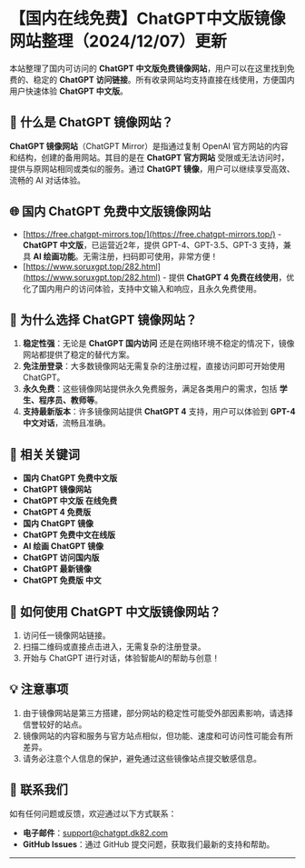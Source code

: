 # 【国内在线免费】ChatGPT中文版镜像网站整理（2024/12/07）更新

本站整理了国内可访问的 **ChatGPT 中文版免费镜像网站**，用户可以在这里找到免费的、稳定的 **ChatGPT 访问链接**。所有收录网站均支持直接在线使用，方便国内用户快速体验 **ChatGPT 中文版**。

## 🧐 什么是 ChatGPT 镜像网站？

**ChatGPT 镜像网站**（ChatGPT Mirror）是指通过复制 OpenAI 官方网站的内容和结构，创建的备用网站。其目的是在 **ChatGPT 官方网站** 受限或无法访问时，提供与原网站相同或类似的服务。通过 **ChatGPT 镜像**，用户可以继续享受高效、流畅的 AI 对话体验。

## 🌐 国内 ChatGPT 免费中文版镜像网站

- [https://free.chatgpt-mirrors.top/](https://free.chatgpt-mirrors.top/) - **ChatGPT 中文版**，已运营近2年，提供 GPT-4、GPT-3.5、GPT-3 支持，兼具 **AI 绘画功能**。无需注册，扫码即可使用，非常方便！
- [https://www.soruxgpt.top/282.html](https://www.soruxgpt.top/282.html) - 提供 **ChatGPT 4 免费在线使用**，优化了国内用户的访问体验，支持中文输入和响应，且永久免费使用。

## 🚀 为什么选择 ChatGPT 镜像网站？

1. **稳定性强**：无论是 **ChatGPT 国内访问** 还是在网络环境不稳定的情况下，镜像网站都提供了稳定的替代方案。
2. **免注册登录**：大多数镜像网站无需复杂的注册过程，直接访问即可开始使用 ChatGPT。
3. **永久免费**：这些镜像网站提供永久免费服务，满足各类用户的需求，包括 **学生、程序员、教师等**。
4. **支持最新版本**：许多镜像网站提供 **ChatGPT 4** 支持，用户可以体验到 **GPT-4 中文对话**，流畅且准确。

## 🔑 相关关键词

- **国内 ChatGPT 免费中文版**
- **ChatGPT 镜像网站**
- **ChatGPT 中文版 在线免费**
- **ChatGPT 4 免费版**
- **国内 ChatGPT 镜像**
- **ChatGPT 免费中文在线版**
- **AI 绘画 ChatGPT 镜像**
- **ChatGPT 访问国内版**
- **ChatGPT 最新镜像**
- **ChatGPT 免费版 中文**

## 💬 如何使用 ChatGPT 中文版镜像网站？

1. 访问任一镜像网站链接。
2. 扫描二维码或直接点击进入，无需复杂的注册登录。
3. 开始与 ChatGPT 进行对话，体验智能AI的帮助与创意！

## 💡 注意事项

1. 由于镜像网站是第三方搭建，部分网站的稳定性可能受外部因素影响，请选择信誉较好的站点。
2. 镜像网站的内容和服务与官方站点相似，但功能、速度和可访问性可能会有所差异。
3. 请务必注意个人信息的保护，避免通过这些镜像站点提交敏感信息。

## 📨 联系我们

如有任何问题或反馈，欢迎通过以下方式联系：
- **电子邮件**：[support@chatgpt.dk82.com](mailto:support@chatgpt.dk82.com)
- **GitHub Issues**：通过 GitHub 提交问题，获取我们最新的支持和帮助。

---
